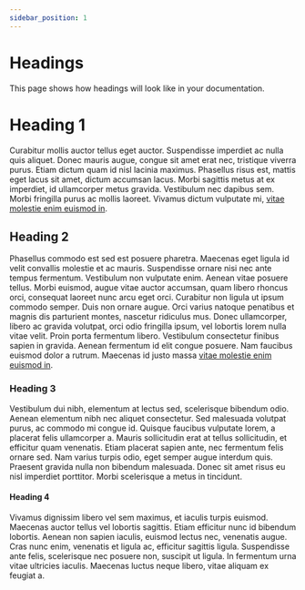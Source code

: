 ```yaml
---
sidebar_position: 1
---
```


# Headings

This page shows how headings will look like in your documentation.

# Heading 1

Curabitur mollis auctor tellus eget auctor. Suspendisse imperdiet ac nulla quis aliquet. Donec mauris augue, congue sit amet erat nec, tristique viverra purus. Etiam dictum quam id nisl lacinia maximus. Phasellus risus est, mattis eget lacus sit amet, dictum accumsan lacus. Morbi sagittis metus at ex imperdiet, id ullamcorper metus gravida. Vestibulum nec dapibus sem. Morbi fringilla purus ac mollis laoreet. Vivamus dictum vulputate mi, [vitae molestie enim euismod in](https://docusaurus.io/docs/api/themes/configuration#navbar-logo).

## Heading 2

Phasellus commodo est sed est posuere pharetra. Maecenas eget ligula id velit convallis molestie et ac mauris. Suspendisse ornare nisi nec ante tempus fermentum. Vestibulum non vulputate enim. Aenean vitae posuere tellus. Morbi euismod, augue vitae auctor accumsan, quam libero rhoncus orci, consequat laoreet nunc arcu eget orci. Curabitur non ligula ut ipsum commodo semper. Duis non ornare augue. Orci varius natoque penatibus et magnis dis parturient montes, nascetur ridiculus mus. Donec ullamcorper, libero ac gravida volutpat, orci odio fringilla ipsum, vel lobortis lorem nulla vitae velit. Proin porta fermentum libero. Vestibulum consectetur finibus sapien in gravida. Aenean fermentum id elit congue posuere. Nam faucibus euismod dolor a rutrum. Maecenas id justo massa [vitae molestie enim euismod in](https://docusaurus.io/docs/api/themes/configuration#navbar-logo).

### Heading 3

Vestibulum dui nibh, elementum at lectus sed, scelerisque bibendum odio. Aenean elementum nibh nec aliquet consectetur. Sed malesuada volutpat purus, ac commodo mi congue id. Quisque faucibus vulputate lorem, a placerat felis ullamcorper a. Mauris sollicitudin erat at tellus sollicitudin, et efficitur quam venenatis. Etiam placerat sapien ante, nec fermentum felis ornare sed. Nam varius turpis odio, eget semper augue interdum quis. Praesent gravida nulla non bibendum malesuada. Donec sit amet risus eu nisl imperdiet porttitor. Morbi scelerisque a metus in tincidunt.

#### Heading 4

Vivamus dignissim libero vel sem maximus, et iaculis turpis euismod. Maecenas auctor tellus vel lobortis sagittis. Etiam efficitur nunc id bibendum lobortis. Aenean non sapien iaculis, euismod lectus nec, venenatis augue. Cras nunc enim, venenatis et ligula ac, efficitur sagittis ligula. Suspendisse ante felis, scelerisque nec posuere non, suscipit ut ligula. In fermentum urna vitae ultricies iaculis. Maecenas luctus neque libero, vitae aliquam ex feugiat a.